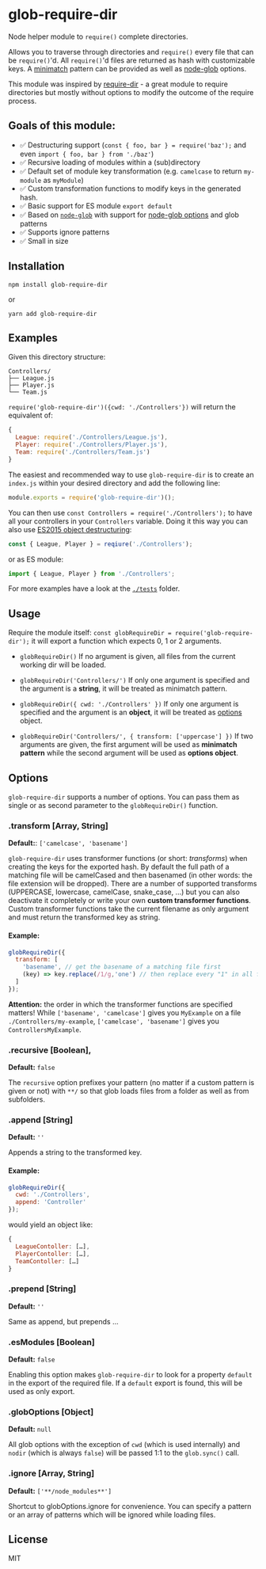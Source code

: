 # glob-require-dir

Node helper module to `require()` complete directories. 

Allows you to traverse through directories and `require()` every file that can be `require()`'d. All `require()`'d files are returned as hash with customizable keys. A [minimatch](https://github.com/isaacs/minimatch) pattern can be provided as well as [node-glob](https://github.com/isaacs/node-glob#options) options.

This module was inspired by [require-dir](https://www.npmjs.com/package/require-dir) - a great module to require directories but mostly without options to modify the outcome of the require process.

## Goals of this module: 
- ✅ Destructuring support (`const { foo, bar } = require('baz');` and even `import { foo, bar } from './baz'`)
- ✅ Recursive loading of modules within a (sub)directory
- ✅ Default set of module key transformation (e.g. `camelcase` to return `my-module` as `myModule`)
- ✅ Custom transformation functions to modify keys in the generated hash.
- ✅ Basic support for ES module `export default`
- ✅ Based on [`node-glob`](https://github.com/isaacs/node-glob) with support for [node-glob options](https://github.com/isaacs/node-glob#options) and glob patterns
- ✅ Supports ignore patterns
- ✅ Small in size

## Installation

```
npm install glob-require-dir
```
or
```
yarn add glob-require-dir
```

## Examples
Given this directory structure:

```
Controllers/
├── League.js
├── Player.js
└── Team.js
```

`require('glob-require-dir')({cwd: './Controllers'})` will return the equivalent of:

```js
{ 
  League: require('./Controllers/League.js'), 
  Player: require('./Controllers/Player.js'), 
  Team: require('./Controllers/Team.js') 
}
```

The easiest and recommended way to use `glob-require-dir` is to create an `index.js` within your desired directory and add the following line:

```js
module.exports = require('glob-require-dir')();
```

You can then use `const Controllers = require('./Controllers');` to have all your controllers in your `Controllers` variable. Doing it this way you can also use [ES2015 object destructuring](http://www.2ality.com/2015/01/es6-destructuring.html):

```js
const { League, Player } = reqiure('./Controllers');
```
or as ES module:
```js
import { League, Player } from './Controllers';
```

For more examples have a look at the [`./tests`](./tests) folder.

## Usage

Require the module itself:
`const globRequireDir = require('glob-require-dir');`
it will export a function which expects 0, 1 or 2 arguments. 

- `globRequireDir()`
If no argument is given, all files from the current working dir will be loaded.

- `globRequireDir('Controllers/')`
If only one argument is specified and the argument is a **string**, it will be treated as minimatch pattern.

- `globRequireDir({ cwd: './Controllers' })`
If only one argument is specified and the argument is an **object**, it will be treated as [options](#options) object.

- `globRequireDir('Controllers/', { transform: ['uppercase'] })`
If two arguments are given, the first argument will be used as **minimatch pattern** while the second argument will be used as **options object**.

## Options

`glob-require-dir` supports a number of options. You can pass them as single or as second parameter to the `globRequireDir()` function.

### .transform [Array, String]
**Default:**: `['camelcase', 'basename']`

`glob-require-dir` uses transformer functions (or short: *transforms*) when creating the keys for the exported hash. By default the full path of a matching file will be camelCased and then basenamed (in other words: the file extension will be dropped). There are a number of supported transforms (UPPERCASE, lowercase, camelCase, snake_case, …) but you can also deactivate it completely or write your own **custom transformer functions**. Custom transformer functions take the current filename as only argument and must return the transformed key as string. 

#### Example: 
```js
globRequireDir({
  transform: [
    'basename', // get the basename of a matching file first
    (key) => key.replace(/1/g,'one') // then replace every "1" in all filenames with "one"
  ]
}); 
```

**Attention:** the order in which the transformer functions are specified matters! While `['basename', 'camelcase']` gives you `MyExample` on a file `./Controllers/my-example`, `['camelcase', 'basename']` gives you `ControllersMyExample`.

### .recursive [Boolean], 
**Default:** `false`

The `recursive` option prefixes your pattern (no matter if a custom pattern is given or not) with `**/` so that glob loads files from a folder as well as from subfolders.


### .append [String]
**Default:** `''`

Appends a string to the transformed key. 

#### Example:
```js
globRequireDir({ 
  cwd: './Controllers',
  append: 'Controller'
});
```
would yield an object like:
```js
{ 
  LeagueContoller: […], 
  PlayerContoller: […], 
  TeamContoller: […] 
}
```

### .prepend [String]
**Default:** `''`

Same as append, but prepends …

### .esModules [Boolean]
**Default:** `false`

Enabling this option makes `glob-require-dir` to look for a property `default` in the export of the required file. If a `default` export is found, this will be used as only export.

### .globOptions [Object]
**Default:** `null`

All glob options with the exception of `cwd` (which is used internally) and `nodir` (which is always `false`) will be passed 1:1 to the `glob.sync()` call.

### .ignore [Array, String]
**Default:** `['**/node_modules**']`

Shortcut to globOptions.ignore for convenience. You can specify a pattern or an array of patterns which will be ignored while loading files.

## License

MIT
